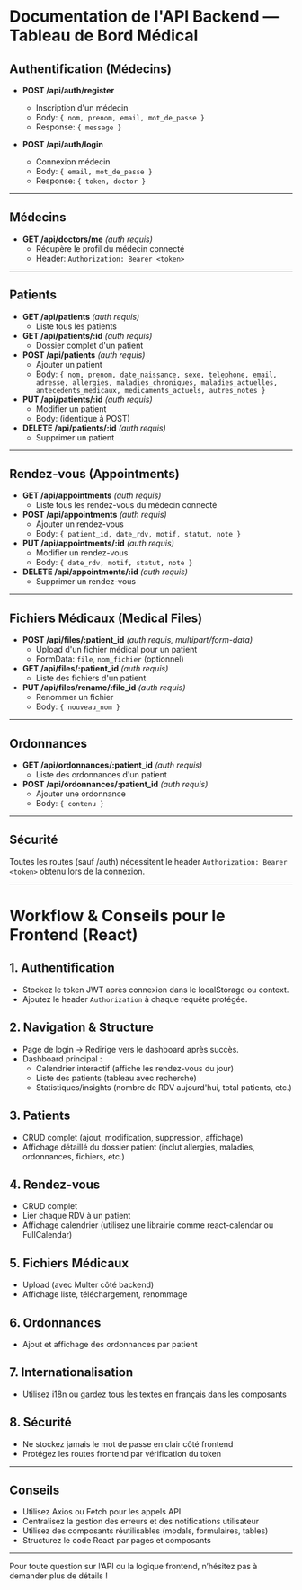 # Documentation de l'API Backend — Tableau de Bord Médical

## Authentification (Médecins)

- **POST /api/auth/register**
  - Inscription d'un médecin
  - Body: `{ nom, prenom, email, mot_de_passe }`
  - Response: `{ message }`

- **POST /api/auth/login**
  - Connexion médecin
  - Body: `{ email, mot_de_passe }`
  - Response: `{ token, doctor }`

---

## Médecins

- **GET /api/doctors/me** _(auth requis)_
  - Récupère le profil du médecin connecté
  - Header: `Authorization: Bearer <token>`

---

## Patients

- **GET /api/patients** _(auth requis)_
  - Liste tous les patients
- **GET /api/patients/:id** _(auth requis)_
  - Dossier complet d'un patient
- **POST /api/patients** _(auth requis)_
  - Ajouter un patient
  - Body: `{ nom, prenom, date_naissance, sexe, telephone, email, adresse, allergies, maladies_chroniques, maladies_actuelles, antecedents_medicaux, medicaments_actuels, autres_notes }`
- **PUT /api/patients/:id** _(auth requis)_
  - Modifier un patient
  - Body: (identique à POST)
- **DELETE /api/patients/:id** _(auth requis)_
  - Supprimer un patient

---

## Rendez-vous (Appointments)

- **GET /api/appointments** _(auth requis)_
  - Liste tous les rendez-vous du médecin connecté
- **POST /api/appointments** _(auth requis)_
  - Ajouter un rendez-vous
  - Body: `{ patient_id, date_rdv, motif, statut, note }`
- **PUT /api/appointments/:id** _(auth requis)_
  - Modifier un rendez-vous
  - Body: `{ date_rdv, motif, statut, note }`
- **DELETE /api/appointments/:id** _(auth requis)_
  - Supprimer un rendez-vous

---

## Fichiers Médicaux (Medical Files)

- **POST /api/files/:patient_id** _(auth requis, multipart/form-data)_
  - Upload d'un fichier médical pour un patient
  - FormData: `file`, `nom_fichier` (optionnel)
- **GET /api/files/:patient_id** _(auth requis)_
  - Liste des fichiers d'un patient
- **PUT /api/files/rename/:file_id** _(auth requis)_
  - Renommer un fichier
  - Body: `{ nouveau_nom }`

---

## Ordonnances

- **GET /api/ordonnances/:patient_id** _(auth requis)_
  - Liste des ordonnances d'un patient
- **POST /api/ordonnances/:patient_id** _(auth requis)_
  - Ajouter une ordonnance
  - Body: `{ contenu }`

---

## Sécurité
Toutes les routes (sauf /auth) nécessitent le header `Authorization: Bearer <token>` obtenu lors de la connexion.

---

# Workflow & Conseils pour le Frontend (React)

## 1. Authentification
- Stockez le token JWT après connexion dans le localStorage ou context.
- Ajoutez le header `Authorization` à chaque requête protégée.

## 2. Navigation & Structure
- Page de login → Redirige vers le dashboard après succès.
- Dashboard principal :
  - Calendrier interactif (affiche les rendez-vous du jour)
  - Liste des patients (tableau avec recherche)
  - Statistiques/insights (nombre de RDV aujourd'hui, total patients, etc.)

## 3. Patients
- CRUD complet (ajout, modification, suppression, affichage)
- Affichage détaillé du dossier patient (inclut allergies, maladies, ordonnances, fichiers, etc.)

## 4. Rendez-vous
- CRUD complet
- Lier chaque RDV à un patient
- Affichage calendrier (utilisez une librairie comme react-calendar ou FullCalendar)

## 5. Fichiers Médicaux
- Upload (avec Multer côté backend)
- Affichage liste, téléchargement, renommage

## 6. Ordonnances
- Ajout et affichage des ordonnances par patient

## 7. Internationalisation
- Utilisez i18n ou gardez tous les textes en français dans les composants

## 8. Sécurité
- Ne stockez jamais le mot de passe en clair côté frontend
- Protégez les routes frontend par vérification du token

---

## Conseils
- Utilisez Axios ou Fetch pour les appels API
- Centralisez la gestion des erreurs et des notifications utilisateur
- Utilisez des composants réutilisables (modals, formulaires, tables)
- Structurez le code React par pages et composants

---

Pour toute question sur l’API ou la logique frontend, n’hésitez pas à demander plus de détails !
